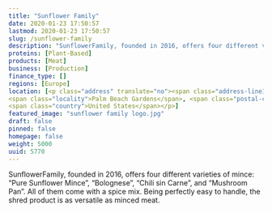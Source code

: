 ```yaml
---
title: "Sunflower Family"
date: 2020-01-23 17:50:57
lastmod: 2020-01-23 17:50:57
slug: /sunflower-family
description: "SunflowerFamily, founded in 2016, offers four different varieties of mince: “Pure Sunflower Mince”, “Bolognese”, “Chili sin Carne”, and “Mushroom Pan”. All of them come with a spice mix. Being perfectly easy to handle, the shred product is as versatile as minced meat."
proteins: [Plant-Based]
products: [Meat]
business: [Production]
finance_type: []
regions: [Europe]
location: [<p class="address" translate="no"><span class="address-line1">Northlake Boulevard</span><br>
<span class="locality">Palm Beach Gardens</span>, <span class="postal-code">33403</span><br>
<span class="country">United States</span></p>]
featured_image: "sunflower family logo.jpg"
draft: false
pinned: false
homepage: false
weight: 5000
uuid: 5770
---
```

SunflowerFamily, founded in 2016, offers four different varieties of mince: “Pure Sunflower Mince”, “Bolognese”, “Chili sin Carne”, and “Mushroom Pan”. All of them come with a spice mix. Being perfectly easy to handle, the shred product is as versatile as minced meat.
